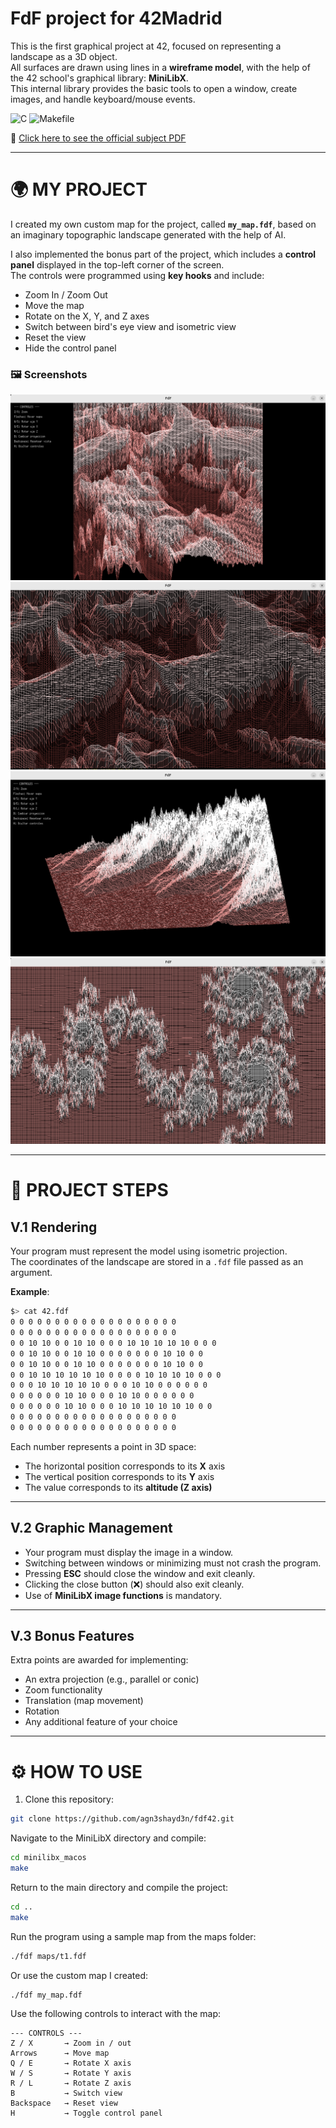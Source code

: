 # FdF project for 42Madrid

This is the first graphical project at 42, focused on representing a landscape as a 3D object.  
All surfaces are drawn using lines in a **wireframe model**, with the help of the 42 school's graphical library: **MiniLibX**.  
This internal library provides the basic tools to open a window, create images, and handle keyboard/mouse events.

![C](https://img.shields.io/badge/c-%2300599C.svg?style=for-the-badge&logo=c&logoColor=white)
![Makefile](https://img.shields.io/badge/Makefile-000000.svg?style=for-the-badge)

📄 [Click here to see the official subject PDF](https://github.com/agn3shayd3n/fdf42/blob/main/es.subject.pdf)

---

# 🌍 MY PROJECT

I created my own custom map for the project, called **`my_map.fdf`**, based on an imaginary topographic landscape generated with the help of AI.

I also implemented the bonus part of the project, which includes a **control panel** displayed in the top-left corner of the screen.  
The controls were programmed using **key hooks** and include:

- Zoom In / Zoom Out  
- Move the map  
- Rotate on the X, Y, and Z axes  
- Switch between bird's eye view and isometric view  
- Reset the view  
- Hide the control panel  

### 🖼️ Screenshots

![Screenshot 2](https://github.com/agn3shayd3n/fdf42/blob/main/img/fdf02.png)  
![Screenshot 3](https://github.com/agn3shayd3n/fdf42/blob/main/img/fdf03.png)  
![Screenshot 1](https://github.com/agn3shayd3n/fdf42/blob/main/img/fdf01.png)
![Screenshot 4](https://github.com/agn3shayd3n/fdf42/blob/main/img/fdf04.png)  

---

# 🧩 PROJECT STEPS

## V.1 Rendering

Your program must represent the model using isometric projection.  
The coordinates of the landscape are stored in a `.fdf` file passed as an argument.

**Example**:

``` bash
$> cat 42.fdf
0 0 0 0 0 0 0 0 0 0 0 0 0 0 0 0 0 0 0
0 0 0 0 0 0 0 0 0 0 0 0 0 0 0 0 0 0 0
0 0 10 10 0 0 10 10 0 0 0 10 10 10 10 10 0 0 0
0 0 10 10 0 0 10 10 0 0 0 0 0 0 0 10 10 0 0
0 0 10 10 0 0 10 10 0 0 0 0 0 0 0 10 10 0 0
0 0 10 10 10 10 10 10 0 0 0 0 10 10 10 10 0 0 0
0 0 0 10 10 10 10 10 0 0 0 10 10 0 0 0 0 0 0
0 0 0 0 0 0 10 10 0 0 0 10 10 0 0 0 0 0 0
0 0 0 0 0 0 10 10 0 0 0 10 10 10 10 10 10 0 0
0 0 0 0 0 0 0 0 0 0 0 0 0 0 0 0 0 0 0
0 0 0 0 0 0 0 0 0 0 0 0 0 0 0 0 0 0 0
```

Each number represents a point in 3D space:
- The horizontal position corresponds to its **X** axis
- The vertical position corresponds to its **Y** axis
- The value corresponds to its **altitude (Z axis)**

---

## V.2 Graphic Management

- Your program must display the image in a window.  
- Switching between windows or minimizing must not crash the program.  
- Pressing **ESC** should close the window and exit cleanly.  
- Clicking the close button (❌) should also exit cleanly.  
- Use of **MiniLibX image functions** is mandatory.

---

## V.3 Bonus Features

Extra points are awarded for implementing:
- An extra projection (e.g., parallel or conic)  
- Zoom functionality  
- Translation (map movement)  
- Rotation  
- Any additional feature of your choice

---

# ⚙️ HOW TO USE

1. Clone this repository:

```bash
git clone https://github.com/agn3shayd3n/fdf42.git
```
Navigate to the MiniLibX directory and compile:

```bash
cd minilibx_macos
make
```
Return to the main directory and compile the project:

```bash
cd ..
make
```
Run the program using a sample map from the maps folder:

```bash
./fdf maps/t1.fdf
```
Or use the custom map I created:
```bash
./fdf my_map.fdf
```
Use the following controls to interact with the map:
```
--- CONTROLS ---
Z / X       → Zoom in / out
Arrows      → Move map
Q / E       → Rotate X axis
W / S       → Rotate Y axis
R / L       → Rotate Z axis
B           → Switch view
Backspace   → Reset view
H           → Toggle control panel
```
